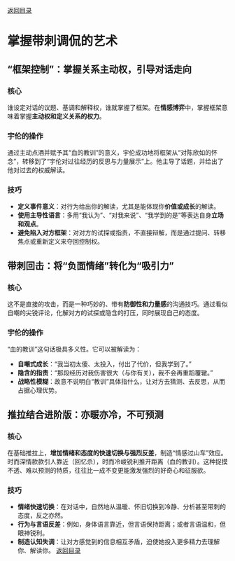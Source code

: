[返回目录](/README.md)

# 掌握带刺调侃的艺术

## “框架控制”：掌握关系主动权，引导对话走向

### 核心

谁设定对话的议题、基调和解释权，谁就掌握了框架。在**情感博弈**中，掌握框架意味着掌握**主动权和定义关系的权力**。

### 宇伦的操作

通过主动点酒并赋予其“血的教训”的意义，宇伦成功地将框架从“对陈欣如的怀念”，转移到了“宇伦对过往经历的反思与力量展示”上。他主导了话题，并给出了他对过去的权威解读。

### 技巧

- **定义事件意义**：对行为给出你的解读，尤其是能体现你**价值或成长**的解读。
- **使用主导性语言**：多用“我认为”、“对我来说”、“我学到的是”等表达自身**立场和观点**。
- **避免陷入对方框架**：对对方的试探或指责，不直接辩解，而是通过提问、转移焦点或重新定义来夺回控制权。

## 带刺回击：将“负面情绪”转化为“吸引力”

### 核心

这不是直接的攻击，而是一种巧妙的、带有**防御性和力量感**的沟通技巧。通过看似自嘲的尖锐评论，化解对方的试探或隐含的打压，同时展现自己的态度。

### 宇伦的操作

“血的教训”这句话极具多义性。它可以被解读为：

- **自嘲式成长**：“我当初太傻、太投入，付出了代价，但我学到了。”
- **隐含的指责**：“那段经历对我伤害很大（与你有关），我不会再重蹈覆辙。”
- **战略性模糊**：故意不说明白“教训”具体指什么，让对方去猜测、去反思，从而占据心理优势。

## 推拉结合进阶版：亦暖亦冷，不可预测

### 核心

在基础推拉上，**增加情绪和态度的快速切换与强烈反差**，制造“情感过山车”效应。时而深情款款引人靠近（回忆杀），时而冷峻锐利推开距离（血的教训）。这种捉摸不透、难以预测的特质，往往比一成不变更能激发强烈的好奇心和征服欲。
### 技巧

- **情绪快速切换**：在对话中，自然地从温暖、怀旧切换到冷静、分析甚至带刺的态度，反之亦然。
- **行为与言语反差**：例如，身体语言靠近，但言语保持距离；或者言语温和，但眼神锐利。
- **制造认知失调**：让对方感觉到的信息相互矛盾，迫使她投入更多精力去理解你、解读你。
[返回目录](/README.md) 